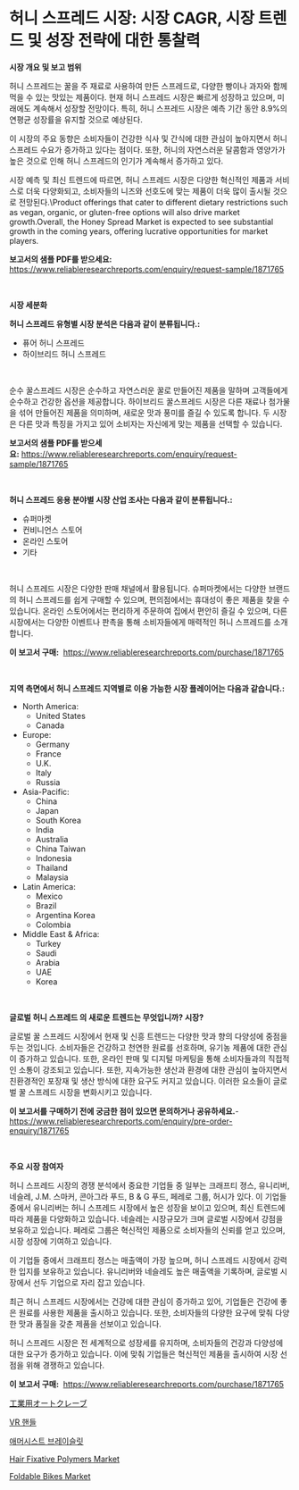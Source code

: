 <p><h1>허니 스프레드 시장: 시장 CAGR, 시장 트렌드 및 성장 전략에 대한 통찰력</h1></p><p><strong>시장 개요 및 보고 범위</strong></p>
<p><p>허니 스프레드는 꿀을 주 재료로 사용하여 만든 스프레드로, 다양한 빵이나 과자와 함께 먹을 수 있는 맛있는 제품이다. 현재 허니 스프레드 시장은 빠르게 성장하고 있으며, 미래에도 계속해서 성장할 전망이다. 특히, 허니 스프레드 시장은 예측 기간 동안 8.9%의 연평균 성장률을 유지할 것으로 예상된다.</p><p>이 시장의 주요 동향은 소비자들이 건강한 식사 및 간식에 대한 관심이 높아지면서 허니 스프레드 수요가 증가하고 있다는 점이다. 또한, 허니의 자연스러운 달콤함과 영양가가 높은 것으로 인해 허니 스프레드의 인기가 계속해서 증가하고 있다.</p><p>시장 예측 및 최신 트렌드에 따르면, 허니 스프레드 시장은 다양한 혁신적인 제품과 서비스로 더욱 다양화되고, 소비자들의 니즈와 선호도에 맞는 제품이 더욱 많이 출시될 것으로 전망된다.\Product offerings that cater to different dietary restrictions such as vegan, organic, or gluten-free options will also drive market growth.Overall, the Honey Spread Market is expected to see substantial growth in the coming years, offering lucrative opportunities for market players.</p></p>
<p><strong>보고서의 샘플 PDF를 받으세요:</strong> <a href="https://www.reliableresearchreports.com/enquiry/request-sample/1871765">https://www.reliableresearchreports.com/enquiry/request-sample/1871765</a></p>
<p>&nbsp;</p>
<p><strong>시장 세분화</strong></p>
<p><strong>허니 스프레드 유형별 시장 분석은 다음과 같이 분류됩니다.:</strong></p>
<p><ul><li>퓨어 허니 스프레드</li><li>하이브리드 허니 스프레드</li></ul></p>
<p>&nbsp;</p>
<p><p>순수 꿀스프레드 시장은 순수하고 자연스러운 꿀로 만들어진 제품을 말하며 고객들에게 순수하고 건강한 옵션을 제공합니다. 하이브리드 꿀스프레드 시장은 다른 재료나 첨가물을 섞어 만들어진 제품을 의미하며, 새로운 맛과 풍미를 즐길 수 있도록 합니다. 두 시장은 다른 맛과 특징을 가지고 있어 소비자는 자신에게 맞는 제품을 선택할 수 있습니다.</p></p>
<p><strong>보고서의 샘플 PDF를 받으세요:</strong>&nbsp;<a href="https://www.reliableresearchreports.com/enquiry/request-sample/1871765">https://www.reliableresearchreports.com/enquiry/request-sample/1871765</a></p>
<p>&nbsp;</p>
<p><strong> 허니 스프레드 응용 분야별 시장 산업 조사는 다음과 같이 분류됩니다.:</strong></p>
<p><ul><li>슈퍼마켓</li><li>컨비니언스 스토어</li><li>온라인 스토어</li><li>기타</li></ul></p>
<p>&nbsp;</p>
<p><p>허니 스프레드 시장은 다양한 판매 채널에서 활용됩니다. 슈퍼마켓에서는 다양한 브랜드의 허니 스프레드를 쉽게 구매할 수 있으며, 편의점에서는 휴대성이 좋은 제품을 찾을 수 있습니다. 온라인 스토어에서는 편리하게 주문하여 집에서 편안히 즐길 수 있으며, 다른 시장에서는 다양한 이벤트나 판촉을 통해 소비자들에게 매력적인 허니 스프레드를 소개합니다.</p></p>
<p><strong>이 보고서 구매:</strong>&nbsp; <a href="https://www.reliableresearchreports.com/purchase/1871765">https://www.reliableresearchreports.com/purchase/1871765</a></p>
<p>&nbsp;</p>
<p><strong>지역 측면에서 허니 스프레드 지역별로 이용 가능한 시장 플레이어는 다음과 같습니다.:</strong></p>
<p><ul>
    <li>
        North America:
        <ul>
            <li>United States</li>
            <li>Canada</li>
        </ul>
    </li>
    <li>
        Europe:
        <ul>
            <li>Germany</li>
            <li>France</li>
            <li>U.K.</li>
            <li>Italy</li>
            <li>Russia</li>
        </ul>
    </li>
    <li>
        Asia-Pacific:
        <ul>
            <li>China</li>
            <li>Japan</li>
            <li>South Korea</li>
            <li>India</li>
            <li>Australia</li>
            <li>China Taiwan</li>
            <li>Indonesia</li>
            <li>Thailand</li>
            <li>Malaysia</li>
        </ul>
    </li>
    <li>
        Latin America:
        <ul>
            <li>Mexico</li>
            <li>Brazil</li>
            <li>Argentina Korea</li>
            <li>Colombia</li>
        </ul>
    </li>
    <li>
        Middle East & Africa:
        <ul>
            <li>Turkey</li>
            <li>Saudi</li>
            <li>Arabia</li>
            <li>UAE</li>
            <li>Korea</li>
        </ul>
    </li>
    </ul></p>
<p>&nbsp;</p>
<p><strong>글로벌 허니 스프레드 의 새로운 트렌드는 무엇입니까? 시장?</strong></p>
<p><p>글로벌 꿀 스프레드 시장에서 현재 및 신흥 트렌드는 다양한 맛과 향의 다양성에 중점을 두는 것입니다. 소비자들은 건강하고 천연한 원료를 선호하며, 유기농 제품에 대한 관심이 증가하고 있습니다. 또한, 온라인 판매 및 디지털 마케팅을 통해 소비자들과의 직접적인 소통이 강조되고 있습니다. 또한, 지속가능한 생산과 환경에 대한 관심이 높아지면서 친환경적인 포장재 및 생산 방식에 대한 요구도 커지고 있습니다. 이러한 요소들이 글로벌 꿀 스프레드 시장을 변화시키고 있습니다.</p></p>
<p><strong>이 보고서를 구매하기 전에 궁금한 점이 있으면 문의하거나 공유하세요.</strong>- <a href="https://www.reliableresearchreports.com/enquiry/pre-order-enquiry/1871765">https://www.reliableresearchreports.com/enquiry/pre-order-enquiry/1871765</a></p>
<p>&nbsp;</p>
<p><strong>주요 시장 참여자</strong></p>
<p><p>허니 스프레드 시장의 경쟁 분석에서 중요한 기업들 중 일부는 크래프티 졍스, 유니리버, 네슬레, J.M. 스마커, 콘아그라 푸드, B & G 푸드, 페레로 그룹, 허시가 있다. 이 기업들 중에서 유니리버는 허니 스프레드 시장에서 높은 성장을 보이고 있으며, 최신 트렌드에 따라 제품을 다양화하고 있습니다. 네슬레는 시장규모가 크며 글로벌 시장에서 강점을 보유하고 있습니다. 페레로 그룹은 혁신적인 제품으로 소비자들의 신뢰를 얻고 있으며, 시장 성장에 기여하고 있습니다.</p><p>이 기업들 중에서 크래프티 졍스는 매출액이 가장 높으며, 허니 스프레드 시장에서 강력한 입지를 보유하고 있습니다. 유니리버와 네슬레도 높은 매출액을 기록하며, 글로벌 시장에서 선두 기업으로 자리 잡고 있습니다.</p><p>최근 허니 스프레드 시장에서는 건강에 대한 관심이 증가하고 있어, 기업들은 건강에 좋은 원료를 사용한 제품을 출시하고 있습니다. 또한, 소비자들의 다양한 요구에 맞춰 다양한 맛과 품질을 갖춘 제품을 선보이고 있습니다.</p><p>허니 스프레드 시장은 전 세계적으로 성장세를 유지하며, 소비자들의 건강과 다양성에 대한 요구가 증가하고 있습니다. 이에 맞춰 기업들은 혁신적인 제품을 출시하여 시장 선점을 위해 경쟁하고 있습니다.</p></p>
<p><strong>이 보고서 구매:</strong>&nbsp;&nbsp;<a href="https://www.reliableresearchreports.com/purchase/1871765">https://www.reliableresearchreports.com/purchase/1871765</a></p>
<p><p><a href="https://medium.com/@annchovey2023/%E7%94%A3%E6%A5%AD%E7%94%A8%E3%82%AA%E3%83%BC%E3%83%88%E3%82%AF%E3%83%AC%E3%83%BC%E3%83%96%E5%B8%82%E5%A0%B4%E8%AA%BF%E6%9F%BB%E3%83%AC%E3%83%9D%E3%83%BC%E3%83%88-%E3%81%9D%E3%81%AE%E6%AD%B4%E5%8F%B2%E3%81%A82024%E5%B9%B4%E3%81%8B%E3%82%892031%E5%B9%B4%E3%81%BE%E3%81%A7%E3%81%AE%E4%BA%88%E6%B8%AC-53617c732a0c">工業用オートクレーブ</a></p><p><a href="https://medium.com/@ethawolf/vr-%ED%95%B8%EB%93%A4-%EC%8B%9C%EC%9E%A5%EC%9D%80-%EC%8B%9C%EC%9E%A5-%EC%A0%90%EC%9C%A0%EC%9C%A8-%EC%8B%9C%EC%9E%A5-%EB%8F%99%ED%96%A5-%EB%B0%8F-%EC%8B%9C%EC%9E%A5-%EC%84%B1%EC%9E%A5%EC%97%90-%EB%8C%80%ED%95%9C-%EC%A0%95%EB%B3%B4%EB%A5%BC-%EC%A0%9C%EA%B3%B5%ED%95%A9%EB%8B%88%EB%8B%A4-f6beeb5750f1">VR 핸들</a></p><p><a href="https://medium.com/@vlcostes/%EC%95%84%EB%A9%94%EC%8B%9C%EC%8A%A4%ED%8A%B8-%ED%8C%94%EC%B0%8C-%EC%8B%9C%EC%9E%A5-%EA%B7%9C%EB%AA%A8%EB%8A%94-%EA%B8%80%EB%A1%9C%EB%B2%8C-%EC%82%B0%EC%97%85%EC%97%90%EC%84%9C-%EA%B0%80%EC%9E%A5-%EC%A2%8B%EC%9D%80-%EB%A7%88%EC%BC%80%ED%8C%85-%EC%B1%84%EB%84%90%EC%9D%84-%EB%B3%B4%EC%97%AC%EC%A4%8D%EB%8B%88%EB%8B%A4-edcefbfa6ac4">애머시스트 브레이슬릿</a></p><p><a href="https://github.com/nicoletavirag/Market-Research-Report-List-2/blob/main/hair-fixative-polymers-market.md">Hair Fixative Polymers Market</a></p><p><a href="https://github.com/redneck06/Market-Research-Report-List-2/blob/main/foldable-bikes-market.md">Foldable Bikes Market</a></p></p>
